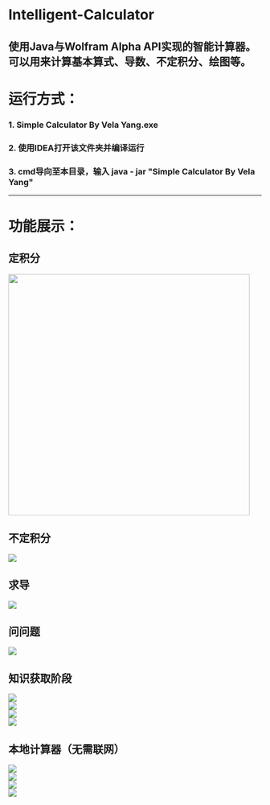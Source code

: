 # Intelligent-Calculator
使用Java与Wolfram Alpha API实现的智能计算器。  
可以用来计算基本算式、导数、不定积分、绘图等。  
---
# 运行方式：  
### 1. Simple Calculator By Vela Yang.exe  
### 2. 使用IDEA打开该文件夹并编译运行  
### 3. cmd导向至本目录，输入 java - jar "Simple Calculator By Vela Yang"  

---

# 功能展示：  
## 定积分  
<img src="./功能展示/AlphaMode_2" width="480" />

## 不定积分  
![](./功能展示/AlphaMode_2.png#pic_center)  
## 求导  
![](./功能展示/AlphaMode_3.png#pic_center)  
## 问问题  
![](./功能展示/AlphaMode_4.png#pic_center)  
## 知识获取阶段  
![](./功能展示/KnowledgeMode_1.png#pic_center)  
![](./功能展示/KnowledgeMode_2.png#pic_center)  
![](./功能展示/KnowledgeMode_3.png#pic_center)  
![](./功能展示/KnowledgeMode_4.png#pic_center)  
## 本地计算器（无需联网）  
![](./功能展示/LocalMode_1.png#pic_center)  
![](./功能展示/LocalMode_2.png#pic_center)  
![](./功能展示/LocalMode_3.png#pic_center)  
![](./功能展示/LocalMode_4.png#pic_center)  

 
